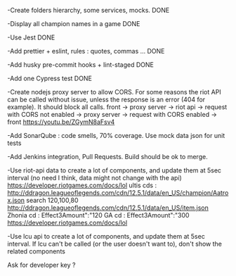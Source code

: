 -Create folders hierarchy, some services, mocks.            DONE

-Display all champion names in a game                       DONE

-Use Jest                                                   DONE

-Add prettier + eslint, rules : quotes, commas ...          DONE

-Add husky pre-commit hooks + lint-staged                   DONE

-Add one Cypress test                                       DONE

-Create nodejs proxy server to allow CORS. For some reasons the riot API can be called without issue, unless the response is an error (404 for example).
It should block all calls.
front -> proxy server -> riot api -> request with CORS not enabled -> proxy server -> request with CORS enabled -> front
https://youtu.be/ZGymN8aFsv4

-Add SonarQube : code smells, 70% coverage.
Use mock data json for unit tests

-Add Jenkins integration, Pull Requests. Build should be ok to merge.

-Use riot-api data to create a lot of components, and update them at 5sec interval (no need I think, data might not change with the api)
https://developer.riotgames.com/docs/lol
ultis cds : http://ddragon.leagueoflegends.com/cdn/12.5.1/data/en_US/champion/Aatrox.json
    search 120,100,80
http://ddragon.leagueoflegends.com/cdn/12.5.1/data/en_US/item.json
    Zhonia cd : 	Effect3Amount":"120
    GA cd : 		Effect3Amount":"300
https://developer.riotgames.com/docs/lol

-Use lcu api to create a lot of components, and update them at 5sec interval.
If lcu can't be called (or the user doesn't want to), don't show the related components


Ask for developer key ?
